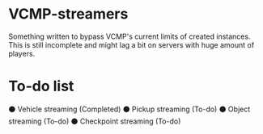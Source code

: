 # VCMP-streamers
Something written to bypass VCMP's current limits of created instances. This is still incomplete and might lag a bit on servers with huge amount of players.

# To-do list
⚫ Vehicle streaming (Completed) 
⚫ Pickup streaming (To-do) 
⚫ Object streaming (To-do) 
⚫ Checkpoint streaming (To-do) 
